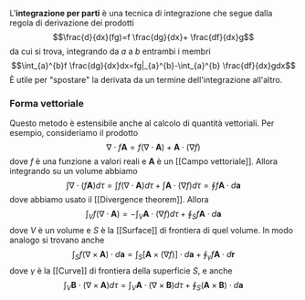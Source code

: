 L'**integrazione per parti** è una tecnica di integrazione che segue dalla regola di derivazione dei prodotti
$$\frac{d}{dx}(fg)=f \frac{dg}{dx}+ \frac{df}{dx}g$$
da cui si trova, integrando da $a$ a $b$ entrambi i membri
$$\int_{a}^{b}f \frac{dg}{dx}dx=fg|_{a}^{b}-\int_{a}^{b} \frac{df}{dx}gdx$$
È utile per "spostare" la derivata da un termine dell'integrazione all'altro.
### Forma vettoriale
Questo metodo è estensibile anche al calcolo di quantità vettoriali. Per esempio, consideriamo il prodotto
$$\nabla\cdot f\mathbf{A}=f(\nabla\cdot\mathbf{A})+\mathbf{A}\cdot(\nabla f)$$
dove $f$ è una funzione a valori reali e $\mathbf{A}$ è un [[Campo vettoriale]]. Allora integrando su un volume abbiamo
$$\int \nabla\cdot(f\mathbf{A})d\tau=\int f(\nabla\cdot\mathbf{A})d\tau+\int\mathbf{A}\cdot(\nabla f)d\tau=\oint f\mathbf{A}\cdot d\mathbf{a}$$
dove abbiamo usato il [[Divergence theorem]]. Allora
$$\int_{V}f(\nabla\cdot\mathbf{A})=-\int_{V}\mathbf{A}\cdot(\nabla f)d\tau+\oint_{S}f\mathbf{A}\cdot d\mathbf{a}$$
dove $V$ è un volume e $S$ è la [[Surface]] di frontiera di quel volume. In modo analogo si trovano anche
$$\int_{S}f(\nabla\times\mathbf{A})\cdot d\mathbf{a}=\int_{S}[\mathbf{A}\times(\nabla f)]\cdot d\mathbf{a}+\oint_{\gamma}f\mathbf{A}\cdot d\mathbf{r}$$
dove $\gamma$ è la [[Curve]] di frontiera della superficie $S$, e anche
$$\int_{V}\mathbf{B}\cdot(\nabla\times\mathbf{A})d\tau=\int_{V}\mathbf{A}\cdot(\nabla\times\mathbf{B})d\tau+\oint_{S}(\mathbf{A}\times\mathbf{B})\cdot d\mathbf{a}$$

